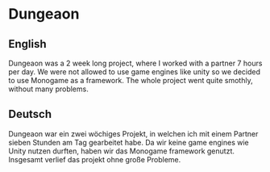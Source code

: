 # Dungeaon

## English
Dungeaon was a 2 week long project, where I worked with a partner 7 hours per day.
We were not allowed to use game engines like unity so we decided to use Monogame as a framework.
The whole project went quite smothly, without many problems.

## Deutsch
Dungeaon war ein zwei wöchiges Projekt, in welchen ich mit einem Partner sieben Stunden am Tag gearbeitet habe.
Da wir keine game engines wie Unity nutzen durften, haben wir das Monogame framework genutzt.
Insgesamt verlief das projekt ohne große Probleme.
